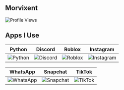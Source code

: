 ## Morvixent

![Profile Views](https://komarev.com/ghpvc/?username=Morvixent)


## Apps I Use

| Python            | Discord          | Roblox          | Instagram       |
|-------------------|------------------|-----------------|-----------------|
| ![Python](https://upload.wikimedia.org/wikipedia/commons/c/c3/Python-logo-notext.svg) | ![Discord](https://upload.wikimedia.org/wikipedia/commons/6/6b/Discord_logo_2023.svg) | ![Roblox](https://upload.wikimedia.org/wikipedia/commons/6/6f/Roblox_logo_2023.svg) | ![Instagram](https://upload.wikimedia.org/wikipedia/commons/9/95/Instagram_logo_2022.svg) |

| WhatsApp         | Snapchat         | TikTok          |
|------------------|------------------|-----------------|
| ![WhatsApp](https://upload.wikimedia.org/wikipedia/commons/6/6b/WhatsApp.svg) | ![Snapchat](https://upload.wikimedia.org/wikipedia/commons/6/63/Snapchat_logo_2022.svg) | ![TikTok](https://upload.wikimedia.org/wikipedia/commons/6/69/TikTok_logo_2023.svg) |
